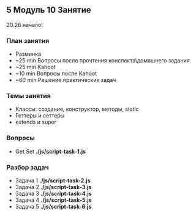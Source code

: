## 5 Модуль 10 Занятие

20.26 начало!

### План занятия

- Разминка
- ~25 min Вопросы после прочтения конспекта\домашнего задания
- ~25 min Kahoot
- ~10 min Вопросы после Kahoot
- ~60 min Решение практических задач

### Темы занятия

- Классы: создание, конструктор, методы, static
- Геттеры и сеттеры
- extends и super

### Вопросы

- Get Set **./js/script-task-1.js**

### Разбор задач

- Задача 1 **./js/script-task-2.js**
- Задача 2 **./js/script-task-3.js**
- Задача 3 **./js/script-task-4.js**
- Задача 4 **./js/script-task-5.js**
- Задача 5 **./js/script-task-6.js**
